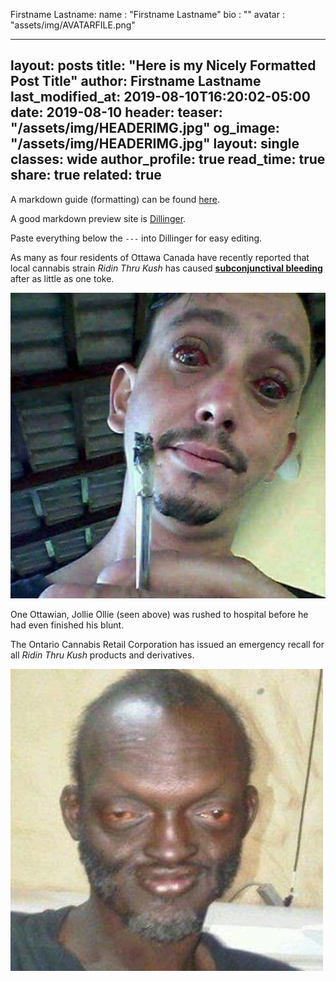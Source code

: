 [comment]: <> (AUTHOR DETAILS)
Firstname Lastname:
  name        : "Firstname Lastname"
  bio         : ""
  avatar      : "assets/img/AVATARFILE.png"

[comment]: <> (POST SETTINGS)
---
layout: posts
title: "Here is my Nicely Formatted Post Title"
author: Firstname Lastname
last_modified_at: 2019-08-10T16:20:02-05:00
date: 2019-08-10
header:
  teaser: "/assets/img/HEADERIMG.jpg"
  og_image: "/assets/img/HEADERIMG.jpg"
layout: single
classes: wide
author_profile: true
read_time: true
share: true
related: true
---

A markdown guide (formatting) can be found [here](https://github.com/adam-p/markdown-here/wiki/Markdown-Cheatsheet).

A good markdown preview site is [Dillinger](https://dillinger.io/).


Paste everything below the `---` into Dillinger for easy editing.






As many as four residents of Ottawa Canada have recently reported that local cannabis strain *Ridin Thru Kush* has caused [**subconjunctival bleeding**](https://en.wikipedia.org/wiki/Subconjunctival_bleeding) after as little as one toke.

![ripeye](/assets/img/ripeyed.jpg)

One Ottawian, Jollie Ollie (seen above) was rushed to hospital before he had even finished his blunt.

The Ontario Cannabis Retail Corporation has issued an emergency recall for all *Ridin Thru Kush* products and derivatives.

![riper](/assets/img/red.jpg)
